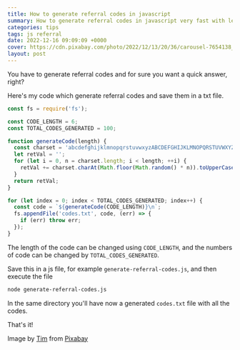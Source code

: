 ```yaml
---
title: How to generate referral codes in javascript
summary: How to generate referral codes in javascript very fast with less code
categories: tips
tags: js referral
date: 2022-12-16 09:09:09 +0000
cover: https://cdn.pixabay.com/photo/2022/12/13/20/36/carousel-7654138_1280.jpg
layout: post
---
```


You have to generate referral codes and for sure you want a quick answer, right?

Here's my code which generate referral codes and save them in a txt file.

```js
const fs = require('fs');

const CODE_LENGTH = 6;
const TOTAL_CODES_GENERATED = 100;

function generateCode(length) {
  const charset = 'abcdefghijklmnopqrstuvwxyzABCDEFGHIJKLMNOPQRSTUVWXYZ0123456789';
  let retVal = '';
  for (let i = 0, n = charset.length; i < length; ++i) {
    retVal += charset.charAt(Math.floor(Math.random() * n)).toUpperCase();
  }
  return retVal;
}

for (let index = 0; index < TOTAL_CODES_GENERATED; index++) {
  const code = `${generateCode(CODE_LENGTH)}\n`;
  fs.appendFile('codes.txt', code, (err) => {
    if (err) throw err;
  });
}
```

The length of the code can be changed using `CODE_LENGTH`, and the numbers of code can be changed by `TOTAL_CODES_GENERATED`.

Save this in a js file, for example `generate-referral-codes.js`, and then execute the file 

```sh
node generate-referral-codes.js
```

In the same directory you'll have now a generated `codes.txt` file with all the codes.

That's it!

Image by <a href="https://pixabay.com/users/photim-27214801/?utm_source=link-attribution&amp;utm_medium=referral&amp;utm_campaign=image&amp;utm_content=7654138">Tim</a> from <a href="https://pixabay.com//?utm_source=link-attribution&amp;utm_medium=referral&amp;utm_campaign=image&amp;utm_content=7654138">Pixabay</a>